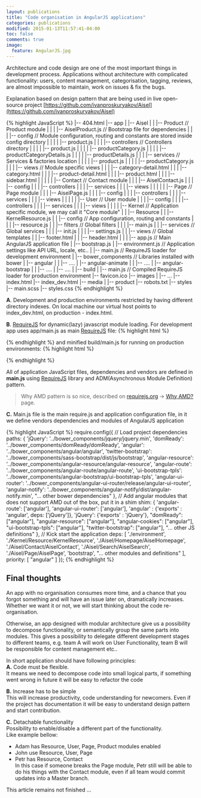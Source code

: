 ```yaml
---
layout: publications
title: "Code organisation in AngularJS applications"
categories: publications
modified: 2015-01-13T11:57:41-04:00
toc: false
comments: true
image:
  feature: AngularJS.jpg
---
```

Architecture and code design are one of the most important things in development process.
Applications without architecture with complicated functionality: users, content management,
categorisation, tagging, reviews, are almost impossible to maintain, work on issues & fix the bugs.

Explanation based on design pattern that are being used in live open-source project [https://github.com/ivanproskuryakov/Aisel](https://github.com/ivanproskuryakov/Aisel)

 {% highlight JavaScript %}
|-- 404.html
|-- app
|   |-- Aisel
|   |   |-- Product // Product module
|   |   |   |-- AiselProduct.js // Bootstrap file for dependencies
|   |   |   |-- config // Module configuration, routing and constants are stored inside config directory
|   |   |   |   |-- product.js
|   |   |   |-- controllers // Controllers directory
|   |   |   |   |-- product.js
|   |   |   |   |-- productCategory.js
|   |   |   |   |-- productCategoryDetails.js
|   |   |   |   |-- productDetails.js
|   |   |   |-- services // Services & factories location
|   |   |   |   |-- product.js
|   |   |   |   |-- productCategory.js
|   |   |   |-- views // Module specific views
|   |   |       |-- category-detail.html
|   |   |       |-- category.html
|   |   |       |-- product-detail.html
|   |   |       |-- product.html
|   |   |       |-- sidebar.html
|   |   |
|   |   |-- Contact // Contact module
|   |   |   |-- AiselContact.js
|   |   |   |-- config
|   |   |   |-- controllers
|   |   |   |-- services
|   |   |   |-- views
|   |   |
|   |   |-- Page // Page module
|   |   |   |-- AiselPage.js
|   |   |   |-- config
|   |   |   |-- controllers
|   |   |   |-- services
|   |   |   |-- views
|   |   |
|   |   |-- User // User module
|   |   |   |-- config
|   |   |   |-- controllers
|   |   |   |-- services
|   |   |   |-- views
|   |   |
|   |-- Kernel // Application specific module, we may call it "Core module"
|   |   |-- Resource
|   |       |-- KernelResource.js
|   |       |-- config // App configuration, routing and constants
|   |       |   |-- resource.js
|   |       |-- filters // Global filters
|   |       |   |-- main.js
|   |       |-- services // Global services
|   |       |   |-- init.js
|   |       |   |-- settings.js
|   |       |-- views // Global templates
|   |           |-- footer.html
|   |           |-- header.html
|   |
|   |-- app.js // Main AngularJS application file
|   |-- bootstrap.js
|   |-- environment.js // Application settings like API URL, locale, etc..
|   |-- main.js // RequireJS loader for development environment
|
|-- bower_components // Libraries installed with bower
|   |-- angular
|   |   |-- ....
|   |-- angular-animate
|   |   |-- ....
|   |-- angular-bootstrap
|   |   |-- ....
|   |-- ....
|
|-- build
|   |-- main.js // Compiled RequireJS loader for production environment
|-- favicon.ico
|-- images
|   |-- ...
|-- index.html
|-- index_dev.html
|-- media
|   |-- product
|-- robots.txt
|-- styles
    |-- main.scss
    |-- styles.css
 {% endhighlight %}

**A**. Development and production environments restricted by having different directory indexes.
On local machine our virtual host points to index_dev.html, on production - index.html.


**B**. [RequireJS](http://requirejs.org/) for dynamic(lazy) javascript module loading.
For development app uses app/main.js as main [RequireJS](http://requirejs.org/) file:
 {% highlight html %}
 <script data-main="/app/main" src="/bower_components/requirejs/require.js"></script>
 {% endhighlight %}
and minified build/main.js for running on production environments:
 {% highlight html %}
 <script data-main="/build/main" src="/bower_components/requirejs/require.js"></script>
 {% endhighlight %}

All of application JavaScript files, dependencies and vendors are defined in **main.js**
using [RequireJS](http://requirejs.org/) library and ADM(Asynchronous Module Definition) pattern.

> Why AMD pattern is so nice, described on [requirejs.org](requirejs.org) -> [Why AMD?](http://requirejs.org/docs/whyamd.html) page.

**C.**
Main.js file is the main require.js and application configuration file, in it we define vendors dependencies and modules of AngularJS application

 {% highlight JavaScript %}
require.config({
    // Load project dependencies
    paths: {
        'jQuery': '../bower_components/jquery/jquery.min',
        'domReady': '../bower_components/domReady/domReady',
        'angular': '../bower_components/angular/angular',
        'twitter-bootstrap': '../bower_components/sass-bootstrap/dist/js/bootstrap',
        'angular-resource': '../bower_components/angular-resource/angular-resource',
        'angular-route': '../bower_components/angular-route/angular-route',
        'ui-bootstrap-tpls': '../bower_components/angular-bootstrap/ui-bootstrap-tpls',
        'angular-ui-router': '../bower_components/angular-ui-router/release/angular-ui-router',
        'angular-notify': '../bower_components/angular-notify/dist/angular-notify.min',
        "... other bower dependencies"
    },
    // Add angular modules that does not support AMD out of the box, put it in a shim
    shim: {
        'angular-route': ['angular'],
        'angular-ui-router': ['angular'],
        'angular' : {'exports' : 'angular', deps: ['jQuery']},
        'jQuery': {'exports' : 'jQuery'},
        "domReady": ["angular"],
        "angular-resource": ["angular"],
        "angular-cookies": ["angular"],
        "ui-bootstrap-tpls": ["angular"],
        "twitter-bootstrap": ["angular"],
        "... other JS definitions"
    },
    // Kick start the application
    deps: [
        './environment',
        './Kernel/Resource/KernelResource',
        './Aisel/Homepage/AiselHomepage',
        './Aisel/Contact/AiselContact',
        './Aisel/Search/AiselSearch',
        './Aisel/Page/AiselPage',
        'bootstrap',
        "... other modules and definitions"
    ],
    priority: [
        "angular"
    ]
});
 {% endhighlight %}

## Final thoughts
An app with no organisation consumes more time, and a chance that you forgot something and will
have an issue later on, dramatically increases. Whether we want it or not, we will start thinking
about the code re-organisation.

Otherwise, an app designed with modular architecture give us a possibility to decompose functionality,
or semantically group the same parts into modules. This gives a possibility to delegate different
development stages to different teams, e.g. team A will work on User Functionality, team B will be
responsible for content management etc..

In short application should have following principles:<br/>
 **A.** Code must be flexible.<br/>
 It means we need to decompose code into small logical parts,
 if something went wrong in future it will be easy to refactor the code

 **B.** Increase has to be simple<br/>
 This will increase productivity, code understanding for newcomers. Even if the project has documentation
 it will be easy to understand design pattern and start contribution.

 **C.** Detachable functionality<br/>
 Possibility to enable/disable a different part of the functionality.<br/>
 Like example bellow:<br/>
  - Adam has Resource, User, Page, Product modules enabled<br/>
  - John use Resource, User, Page<br/>
  - Petr has Resource, Contact<br/>
 In this case if someone breaks the Page module, Petr still will be able to do his things with the Contact module,
 even if all team would commit updates into a Master branch.

This article remains not finished ...